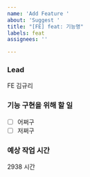 ```yaml
---
name: 'Add Feature '
about: 'Suggest '
title: "[FE] feat: 기능명"
labels: feat
assignees: ''

---
```


### Lead
FE 김규리

### 기능 구현을 위해 할 일
- [ ] 어쩌구
- [ ] 저쩌구 

### 예상 작업 시간
2938 시간
